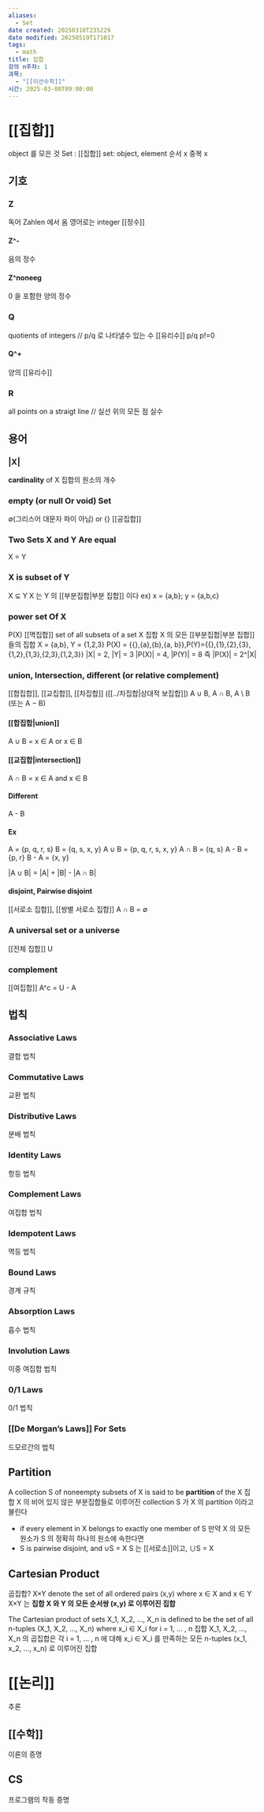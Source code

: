 ```yaml
---
aliases:
  - Set
date created: 20250310T235229
date modified: 20250519T171017
tags:
  - math
title: 집합
강의 n주차: 1
과목:
  - "[[이산수학]]"
시간: 2025-03-08T09:00:00
---
```


# [[집합]]

object 를 모은 것
Set : [[집합]]
set: object, element
순서 x 중복 x

## 기호

### Z

독어 Zahlen 에서 옴
영어로는 integer
[[정수]]

#### Z^-

음의 정수

#### Z^noneeg

0 을 포함한 양의 정수

### Q

 quotients of integers // p/q 로 나타낼수 있는 수
 [[유리수]] p/q p!=0

#### Q^+

양의 [[유리수]]

### R

all points on a straigt line // 실선 위의 모든 점
실수

## 용어

### |X|

**cardinality** of X
집합의 원소의 개수

### **empty** (or **null** Or **void**) Set

∅(그리스어 대문자 파이 아님) or {}
[[공집합]]

### Two Sets X and Y Are **equal**

X = Y

### X is **subset** of Y

X ⊆ Y
X 는 Y 의 [[부분집합|부분 집합]] 이다
ex) x = {a,b}; y = {a,b,c}

### **power set** Of X

P(X)
[[멱집합]]
set of all subsets of a set X
집합 X 의 모든 [[부분집합|부분 집합]] 들의 집합
X = {a,b}, Y = {1,2,3}
P(X) = {{},{a},{b},{a, b}},P(Y)={{},{1},{2},{3},{1,2},{1,3},{2,3},{1,2,3}}
|X| = 2, |Y| = 3
|P(X)| = 4, |P(Y)| = 8
즉 |P(X)| = 2^|X|

### **union, Intersection, different** (or **relative complement**)

[[합집합]], [[교집합]], [[차집합]] ([[../차집합|상대적 보집합]])
A ∪ B, A ∩ B, A \ B (또는 A − B)

#### [[합집합|union]]

A ∪ B = x ∈ A or x ∈ B

#### [[교집합|intersection]]

A ∩ B = x ∈ A and x ∈ B

#### Different

A - B

#### Ex

A = {p, q, r, s}
B = {q, s, x, y}
A ∪ B = {p, q, r, s, x, y}
A ∩ B = {q, s}
A - B = {p, r}
B - A = {x, y}

|A ∪ B| = |A| + |B| - |A ∩ B|

#### **disjoint, Pairwise disjoint**

[[서로소 집합]], [[쌍별 서로소 집합]]
A ∩ B = ∅

### A **universal set** or a **universe**

[[전체 집합]] U

### **complement**

[[여집합]]
 A^c = U - A

## 법칙

### Associative Laws

결합 법칙

### Commutative Laws

교환 법칙

### Distributive Laws

분배 법칙

### Identity Laws

항등 법칙

### Complement Laws

여집합 법칙

### Idempotent Laws

멱등 법칙

### Bound Laws

경계 규칙

### Absorption Laws

흡수 법칙

### Involution Laws

이중 여집합 법칙

### 0/1 Laws

0/1 법칙

### [[De Morgan’s Laws]] For Sets

드모르간의 법칙

## Partition

A collection S of noneempty subsets of X is said to be **partition** of the X
집합 X 의 비어 있지 않은 부분집합들로 이루어진 collection S 가 X 의 partition 이라고 불린다
- if every element in X belongs to exactly one member of S
  만약 X 의 모든 원소가 S 의 정확히 하나의 원소에 속한다면
- S is pairwise disjoint, and ∪S = X
  S 는 [[서로소]]이고, ∪S = X

## Cartesian Product

곱집합?
X×Y denote the set of all ordered pairs (x,y) where x ∈ X and x ∈ Y
X×Y 는 **집합 X 와 Y 의 모든 순서쌍 (x,y) 로 이루어진 집합**

The Cartesian product of sets X_1, X_2, …, X_n is defined to be the set of all n-tuples (X_1, X_2, …, X_n) where x_i ∈ X_i for i = 1, … , n
집합 X_1, X_2, …, X_n 의 곱집합은 각 i = 1, … , n 에 대해 x_i ∈ X_i 를 만족하는 모든 n-tuples (x_1, x_2, …, x_n) 로 이루어진 집합

# [[논리]]

추론

## [[수학]]

이론의 증명

## CS

프로그램의 작동 증명
